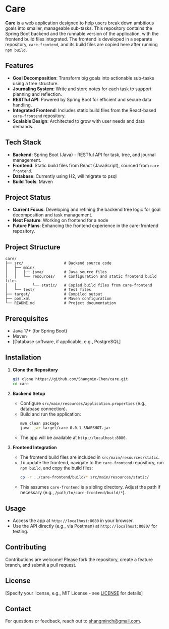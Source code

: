 # Care

**Care** is a web application designed to help users break down ambitious goals into smaller, manageable sub-tasks. This repository contains the Spring Boot backend and the runnable version of the application, with the frontend build files integrated. The frontend is developed in a separate repository, `care-frontend`, and its build files are copied here after running `npm build`.

## Features
- **Goal Decomposition**: Transform big goals into actionable sub-tasks using a tree structure.
- **Journaling System**: Write and store notes for each task to support planning and reflection.
- **RESTful API**: Powered by Spring Boot for efficient and secure data handling.
- **Integrated Frontend**: Includes static build files from the React-based `care-frontend` repository.
- **Scalable Design**: Architected to grow with user needs and data demands.

## Tech Stack
- **Backend**: Spring Boot (Java) - RESTful API for task, tree, and journal management.
- **Frontend**: Static build files from React (JavaScript), sourced from `care-frontend`.
- **Database**: Currently using H2, will migrate to psql
- **Build Tools**: Maven

## Project Status
- **Current Focus**: Developing and refining the backend tree logic for goal decomposition and task management.
- **Next Feature**: Working on frontend for a node
- **Future Plans**: Enhancing the frontend experience in the care-frontend repository.


## Project Structure
```
care/
├── src/                  # Backend source code
│   ├── main/
│   │   ├── java/         # Java source files
│   │   └── resources/    # Configuration and static frontend build files
│   │       └── static/   # Copied build files from care-frontend
│   └── test/             # Test files
├── target/               # Compiled output
├── pom.xml               # Maven configuration
└── README.md             # Project documentation
```

## Prerequisites
- Java 17+ (for Spring Boot)
- Maven
- [Database software, if applicable, e.g., PostgreSQL]

## Installation
1. **Clone the Repository**  
   ```bash
   git clone https://github.com/Shangmin-Chen/care.git
   cd care
   ```

2. **Backend Setup**  
   - Configure `src/main/resources/application.properties` (e.g., database connection).
   - Build and run the application:  
     ```bash
     mvn clean package
     java -jar target/care-0.0.1-SNAPSHOT.jar
     ```
   - The app will be available at `http://localhost:8080`.

3. **Frontend Integration**  
   - The frontend build files are included in `src/main/resources/static`.
   - To update the frontend, navigate to the `care-frontend` repository, run `npm build`, and copy the build files:  
     ```bash
     cp -r ../care-frontend/build/* src/main/resources/static/
     ```
   - This assumes `care-frontend` is a sibling directory. Adjust the path if necessary (e.g., `/path/to/care-frontend/build/*`).

## Usage
- Access the app at `http://localhost:8080` in your browser.
- Use the API directly (e.g., via Postman) at `http://localhost:8080/` for testing.

## Contributing
Contributions are welcome! Please fork the repository, create a feature branch, and submit a pull request.

## License
[Specify your license, e.g., MIT License - see [LICENSE](LICENSE) for details]

## Contact
For questions or feedback, reach out to shangminch@gmail.com.